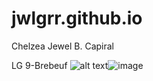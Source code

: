 # jwlgrr.github.io
Chelzea Jewel B. Capiral

LG 9-Brebeuf 
![alt text](image.jpg)![image](https://user-images.githubusercontent.com/122419116/212211492-74bd17d5-0feb-4687-b420-a421e90316a4.png)

